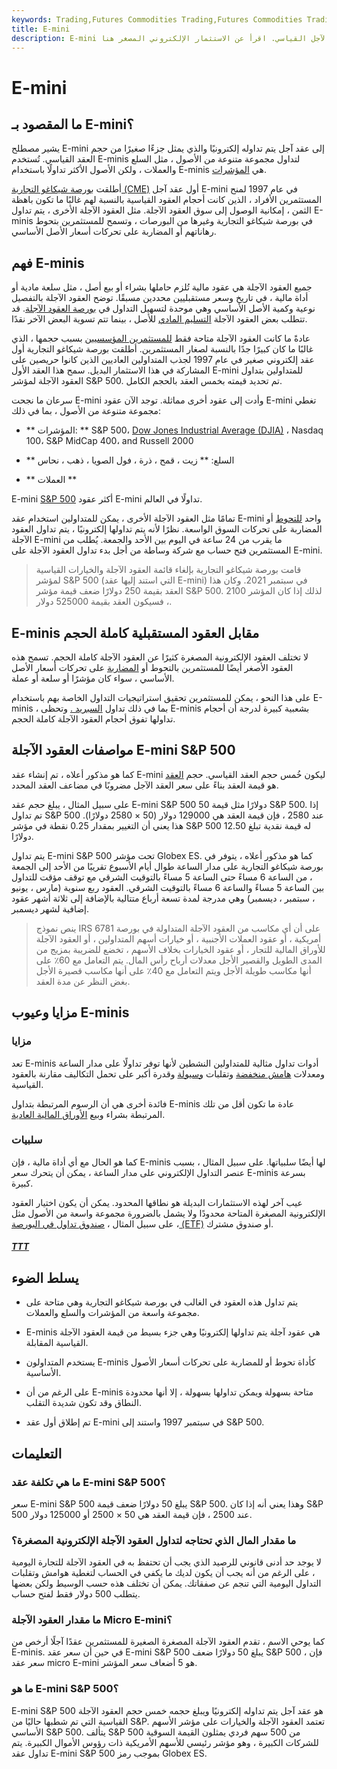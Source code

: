 ```yaml
---
keywords: Trading,Futures Commodities Trading,Futures Commodities Trading Strategy and Education,Futures and Commodities Trading,Strategy and Education
title: E-mini
description: E-mini هو عقد آجل يتم تداوله إلكترونيًا وهو جزء بسيط من قيمة العقد الآجل القياسي. اقرأ عن الاستثمار الإلكتروني المصغر هنا.
---
```


# E-mini
## ما المقصود بـ E-mini؟

يشير مصطلح E-mini إلى عقد آجل يتم تداوله إلكترونيًا والذي يمثل جزءًا صغيرًا من حجم العقد القياسي. تُستخدم E-minis لتداول مجموعة متنوعة من الأصول ، مثل السلع والعملات ، ولكن الأصول الأكثر تداولًا باستخدام E-minis هي [المؤشرات](/index).

أطلقت [بورصة شيكاغو التجارية (CME)](/cme) أول عقد آجل E-mini في عام 1997 لمنح المستثمرين الأفراد ، الذين كانت أحجام العقود القياسية بالنسبة لهم غالبًا ما تكون باهظة الثمن ، إمكانية الوصول إلى سوق العقود الآجلة. مثل العقود الآجلة الأخرى ، يتم تداول E-minis في بورصة شيكاغو التجارية وغيرها من البورصات ، وتسمح للمستثمرين بتحوط رهاناتهم أو المضاربة على تحركات أسعار الأصل الأساسي.

## فهم E-minis

جميع العقود الآجلة هي عقود مالية تُلزم حاملها بشراء أو بيع أصل ، مثل سلعة مادية أو أداة مالية ، في تاريخ وسعر مستقبليين محددين مسبقًا. توضح العقود الآجلة بالتفصيل نوعية وكمية الأصل الأساسي وهي موحدة لتسهيل التداول في [بورصة العقود الآجلة](/futuresexchange). قد تتطلب بعض العقود الآجلة [التسليم المادي](/physicaldelivery) للأصل ، بينما تتم تسوية البعض الآخر نقدًا.

عادةً ما كانت العقود الآجلة متاحة فقط [للمستثمرين المؤسسيين](/institutionalinvestor) بسبب حجمها ، الذي غالبًا ما كان كبيرًا جدًا بالنسبة لصغار المستثمرين. أطلقت بورصة شيكاغو التجارية أول عقد إلكتروني صغير في عام 1997 لجذب المتداولين العاديين الذين كانوا حريصين على المشاركة في هذا الاستثمار البديل. سمح هذا العقد الأول E-mini للمتداولين بتداول العقود الآجلة لمؤشر S&P 500. تم تحديد قيمته بخمس العقد بالحجم الكامل.

سرعان ما نجحت E-mini وأدت إلى عقود أخرى مماثلة. توجد الآن عقود E-mini تغطي مجموعة متنوعة من الأصول ، بما في ذلك:

- ** المؤشرات: ** S&P 500، [Dow Jones Industrial Average (DJIA)](/djia) ، Nasdaq 100، S&P MidCap 400، and Russell 2000

- ** السلع: ** زيت ، قمح ، ذرة ، فول الصويا ، ذهب ، نحاس

- ** العملات **

E-mini [S&P 500](/sp500) أكثر عقود E-mini تداولًا في العالم.

تمامًا مثل العقود الآجلة الأخرى ، يمكن للمتداولين استخدام عقد E-mini واحد [للتحوط](/hedge) أو المضاربة على تحركات السوق الواسعة. نظرًا لأنه يتم تداولها إلكترونيًا ، يتم تداول العقود الآجلة E-mini ما يقرب من 24 ساعة في اليوم بين الأحد والجمعة. يُطلب من المستثمرين فتح حساب مع شركة وساطة من أجل بدء تداول العقود الآجلة على E-mini.

> قامت بورصة شيكاغو التجارية بإلغاء قائمة العقود الآجلة والخيارات القياسية لمؤشر S&P 500 (التي استند إليها عقد E-mini) في سبتمبر 2021. وكان هذا العقد بقيمة 250 دولارًا ضعف قيمة مؤشر S&P 500. لذلك إذا كان المؤشر 2100 ، فسيكون العقد بقيمة 525000 دولار.

>

## E-minis مقابل العقود المستقبلية كاملة الحجم

لا تختلف العقود الإلكترونية المصغرة كثيرًا عن العقود الآجلة كاملة الحجم. تسمح هذه العقود الأصغر أيضًا للمستثمرين بالتحوط أو [المضاربة](/speculation) على تحركات أسعار الأصل الأساسي ، سواء كان مؤشرًا أو سلعة أو عملة.

على هذا النحو ، يمكن للمستثمرين تحقيق استراتيجيات التداول الخاصة بهم باستخدام E-minis ، بما في ذلك تداول [السبريد .](/spread) وتحظى E-minis بشعبية كبيرة لدرجة أن أحجام تداولها تفوق أحجام العقود الآجلة كاملة الحجم.

## مواصفات العقود الآجلة E-mini S&P 500

كما هو مذكور أعلاه ، تم إنشاء عقد E-mini ليكون خُمس حجم العقد القياسي. حجم [العقد](/contractsize) هو قيمة العقد بناءً على سعر العقد الآجل مضروبًا في مضاعف العقد المحدد.

على سبيل المثال ، يبلغ حجم عقد E-mini S&P 500 50 دولارًا مثل قيمة S&P 500. إذا تم تداول S&P 500 عند 2580 ، فإن قيمة العقد هي 129000 دولار (50 × 2580 دولارًا). هذا يعني أن التغيير بمقدار 0.25 نقطة في مؤشر S&P 500 له قيمة نقدية تبلغ 12.50 دولارًا.

يتم تداول E-mini S&P 500 تحت مؤشر Globex ES. كما هو مذكور أعلاه ، يتوفر في بورصة شيكاغو التجارية على مدار الساعة طوال أيام الأسبوع تقريبًا من الأحد إلى الجمعة ، من الساعة 6 مساءً حتى الساعة 5 مساءً بالتوقيت الشرقي مع توقف مؤقت للتداول بين الساعة 5 مساءً والساعة 6 مساءً بالتوقيت الشرقي. العقود ربع سنوية (مارس ، يونيو ، سبتمبر ، ديسمبر) وهي مدرجة لمدة تسعة أرباع متتالية بالإضافة إلى ثلاثة أشهر عقود إضافية لشهر ديسمبر.

> ينص نموذج IRS 6781 على أن أي مكاسب من العقود الآجلة المتداولة في بورصة أمريكية ، أو عقود العملات الأجنبية ، أو خيارات أسهم المتداولين ، أو العقود الآجلة للأوراق المالية للتجار ، أو عقود الخيارات بخلاف الأسهم ، تخضع للضريبة بمزيج من المدى الطويل والقصير الأجل معدلات أرباح رأس المال. يتم التعامل مع 60٪ على أنها مكاسب طويلة الأجل ويتم التعامل مع 40٪ على أنها مكاسب قصيرة الأجل بغض النظر عن مدة العقد.

>

## مزايا وعيوب E-minis

### مزايا

تعد E-minis أدوات تداول مثالية للمتداولين النشطين لأنها توفر تداولًا على مدار الساعة ومعدلات [هامش منخفضة](/margin) وتقلبات [وسيولة](/liquidity) وقدرة أكبر على تحمل التكاليف مقارنة بالعقود القياسية.

فائدة أخرى هي أن الرسوم المرتبطة بتداول E-minis عادة ما تكون أقل من تلك المرتبطة بشراء وبيع [الأوراق المالية العادية](/security).

### سلبيات

كما هو الحال مع أي أداة مالية ، فإن E-minis لها أيضًا سلبياتها. على سبيل المثال ، بسبب عنصر التداول الإلكتروني على مدار الساعة ، يمكن أن يتحرك سعر E-minis بسرعة كبيرة.

عيب آخر لهذه الاستثمارات البديلة هو نطاقها المحدود. يمكن أن يكون اختيار العقود الإلكترونية المصغرة المتاحة محدودًا ولا يشمل بالضرورة مجموعة واسعة من الأصول مثل ، على سبيل المثال ، [صندوق تداول في البورصة (ETF)](/etf) أو صندوق مشترك.

<h5><a href="12SG1ZVzJLeCH0CZVGorElXN58h1Al3K4ktx3eHvL7TBNwHWY6kyNgHppwECTtiT1PWoeHpEo8tk8ktRurwsfFLozWryn7D9whVCvg0AbToCR4RreVK51fAsuWnkkvs00ehZhcOcfhf9Ez6aRzSsnFbgnhYeIwAENxBhL5sgr6uY5nri8pQFHYhvbEdJy2mHATHkwlTw6jssBt9RfW0iloLeOasny6c0xbcQ4OPM5HBfNM4uBjb8ruyovFRPEXW8aaKTmEKspmEYkKa2YZeHJAaCVMws6EOAI3ndpQqQD9mS3TGvyEloRKZzlRtKYJ55ObiPVoAcnaFruDtUb1Ls9lj6Xn9PWXv9r24eDfWS2lI41DKdwpYLVDk9eNLDIoeKkZLwKUObAW2LW">TTT</a></h5>

## يسلط الضوء

- يتم تداول هذه العقود في الغالب في بورصة شيكاغو التجارية وهي متاحة على مجموعة واسعة من المؤشرات والسلع والعملات.

- E-minis هي عقود آجلة يتم تداولها إلكترونيًا وهي جزء بسيط من قيمة العقود الآجلة القياسية المقابلة.

- يستخدم المتداولون E-minis كأداة تحوط أو للمضاربة على تحركات أسعار الأصول الأساسية.

- على الرغم من أن E-minis متاحة بسهولة ويمكن تداولها بسهولة ، إلا أنها محدودة النطاق وقد تكون شديدة التقلب.

- تم إطلاق أول عقد E-mini في سبتمبر 1997 واستند إلى S&P 500.

## التعليمات

### ما هي تكلفة عقد E-mini S&P 500؟

سعر E-mini S&P 500 يبلغ 50 دولارًا ضعف قيمة S&P 500. وهذا يعني أنه إذا كان S&P 500 عند 2500 ، فإن قيمة العقد هي 50 × 2500 أو 125000 دولار.

### ما مقدار المال الذي تحتاجه لتداول العقود الآجلة الإلكترونية المصغرة؟

لا يوجد حد أدنى قانوني للرصيد الذي يجب أن تحتفظ به في العقود الآجلة للتجارة اليومية ، على الرغم من أنه يجب أن يكون لديك ما يكفي في الحساب لتغطية هوامش وتقلبات التداول اليومية التي تنجم عن صفقاتك. يمكن أن تختلف هذه حسب الوسيط ولكن بعضها يتطلب 500 دولار فقط لفتح حساب.

### ما مقدار العقود الآجلة Micro E-mini؟

كما يوحي الاسم ، تقدم العقود الآجلة المصغرة الصغيرة للمستثمرين عقدًا آجلًا أرخص من E-minis. في حين أن سعر عقد E-mini S&P 500 يبلغ 50 دولارًا ضعف S&P 500 ، فإن سعر عقد micro E-mini هو 5 أضعاف سعر المؤشر.

### ما هو E-mini S&P 500؟

E-mini S&P 500 هو عقد آجل يتم تداوله إلكترونيًا ويبلغ حجمه خمس حجم العقود الآجلة القياسية التي تم شطبها حاليًا من S&P. تعتمد العقود الآجلة والخيارات على مؤشر الأسهم الأساسي S&P 500. يتألف S&P 500 من 500 سهم فردي يمثلون القيمة السوقية للشركات الكبيرة ، وهو مؤشر رئيسي للأسهم الأمريكية ذات رؤوس الأموال الكبيرة. يتم تداول عقد E-mini S&P 500 بموجب رمز Globex ES.

